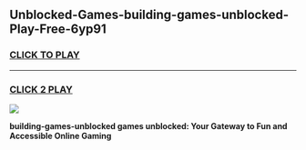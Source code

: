 
## Unblocked-Games-building-games-unblocked-Play-Free-6yp91
<h3>
<a href="https://premium76.site?title=building-games-unblocked&ref=24M">CLICK TO PLAY</a></h3>
<hr>

<h3>
<a href="https://premium76.site?title=building-games-unblocked&ref=24M">CLICK 2 PLAY</a>
  
</h3>

<a href="https://premium76.site?title=building-games-unblocked&ref=24M"><img src="https://clearcache.store/games.png"></a>


**building-games-unblocked games unblocked: Your Gateway to Fun and Accessible Online Gaming**
